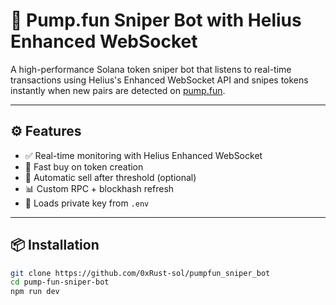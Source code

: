 # 🐯 Pump.fun Sniper Bot with Helius Enhanced WebSocket

A high-performance Solana token sniper bot that listens to real-time transactions using Helius's Enhanced WebSocket API and snipes tokens instantly when new pairs are detected on [pump.fun](https://pump.fun).

---

## ⚙️ Features

- ✅ Real-time monitoring with Helius Enhanced WebSocket
- 🚀 Fast buy on token creation
- 💸 Automatic sell after threshold (optional)
- 📊 Custom RPC + blockhash refresh
- 🔐 Loads private key from `.env`

---

## 📦 Installation

```bash
git clone https://github.com/0xRust-sol/pumpfun_sniper_bot
cd pump-fun-sniper-bot
npm run dev


